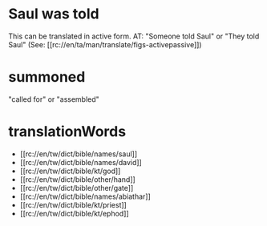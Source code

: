 # Saul was told

This can be translated in active form. AT: "Someone told Saul" or "They told Saul" (See: [[rc://en/ta/man/translate/figs-activepassive]])

# summoned

"called for" or "assembled"

# translationWords

* [[rc://en/tw/dict/bible/names/saul]]
* [[rc://en/tw/dict/bible/names/david]]
* [[rc://en/tw/dict/bible/kt/god]]
* [[rc://en/tw/dict/bible/other/hand]]
* [[rc://en/tw/dict/bible/other/gate]]
* [[rc://en/tw/dict/bible/names/abiathar]]
* [[rc://en/tw/dict/bible/kt/priest]]
* [[rc://en/tw/dict/bible/kt/ephod]]